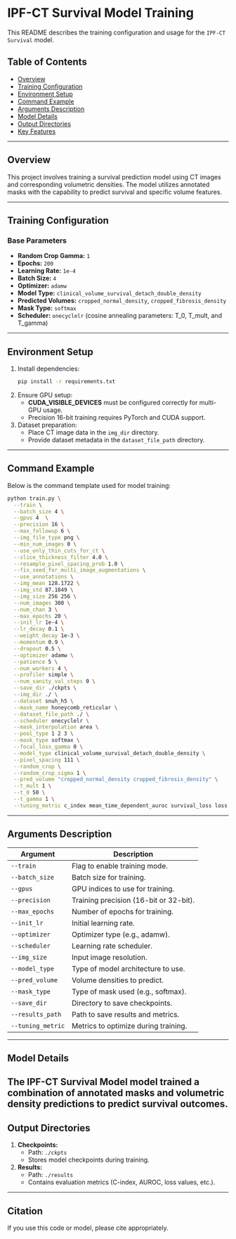 # IPF-CT Survival Model Training

This README describes the training configuration and usage for the `IPF-CT Survival` model.

## Table of Contents
- [Overview](#overview)
- [Training Configuration](#training-configuration)
- [Environment Setup](#environment-setup)
- [Command Example](#command-example)
- [Arguments Description](#arguments-description)
- [Model Details](#model-details)
- [Output Directories](#output-directories)
- [Key Features](#key-features)

---

## Overview
This project involves training a survival prediction model using CT images and corresponding volumetric densities. The model utilizes annotated masks with the capability to predict survival and specific volume features.


---

## Training Configuration
### Base Parameters
- **Random Crop Gamma:** `1`
- **Epochs:** `200`
- **Learning Rate:** `1e-4`
- **Batch Size:** `4`
- **Optimizer:** `adamw`
- **Model Type:** `clinical_volume_survival_detach_double_density`
- **Predicted Volumes:** `cropped_normal_density`, `cropped_fibrosis_density`
- **Mask Type:** `softmax`
- **Scheduler:** `onecyclelr` (cosine annealing parameters: T_0, T_mult, and T_gamma)

---

## Environment Setup
1. Install dependencies:
   ```bash
   pip install -r requirements.txt
   ```
2. Ensure GPU setup:
   - **CUDA_VISIBLE_DEVICES** must be configured correctly for multi-GPU usage.
   - Precision 16-bit training requires PyTorch and CUDA support.
3. Dataset preparation:
   - Place CT image data in the `img_dir` directory.
   - Provide dataset metadata in the `dataset_file_path` directory.

---

## Command Example
Below is the command template used for model training:

```bash
python train.py \
  --train \
  --batch_size 4 \
  --gpus 4  \
  --precision 16 \
  --max_followup 6 \
  --img_file_type png \
  --min_num_images 0 \
  --use_only_thin_cuts_for_ct \
  --slice_thickness_filter 4.0 \
  --resample_pixel_spacing_prob 1.0 \
  --fix_seed_for_multi_image_augmentations \
  --use_annotations \
  --img_mean 128.1722 \
  --img_std 87.1849 \
  --img_size 256 256 \
  --num_images 300 \
  --num_chan 3 \
  --max_epochs 20 \
  --init_lr 1e-4 \
  --lr_decay 0.1 \
  --weight_decay 1e-3 \
  --momentum 0.9 \
  --dropout 0.5 \
  --optimizer adamw \
  --patience 5 \
  --num_workers 4 \
  --profiler simple \
  --num_sanity_val_steps 0 \
  --save_dir ./ckpts \
  --img_dir ./ \
  --dataset snuh_h5 \
  --mask_name honeycomb_reticular \
  --dataset_file_path ./ \
  --scheduler onecyclelr \
  --mask_interpolation area \
  --pool_type 1 2 3 \
  --mask_type softmax \
  --focal_loss_gamma 0 \
  --model_type clinical_volume_survival_detach_double_density \
  --pixel_spacing 111 \
  --random_crop \
  --random_crop_sigma 1 \
  --pred_volume "cropped_normal_density cropped_fibrosis_density" \
  --t_mult 1 \
  --t_0 50 \
  --t_gamma 1 \
  --tuning_metric c_index mean_time_dependent_auroc survival_loss loss
```

---

## Arguments Description

| Argument                     | Description                                    |
|------------------------------|------------------------------------------------|
| `--train`                    | Flag to enable training mode.                  |
| `--batch_size`               | Batch size for training.                       |
| `--gpus`                     | GPU indices to use for training.               |
| `--precision`                | Training precision (16-bit or 32-bit).         |
| `--max_epochs`               | Number of epochs for training.                 |
| `--init_lr`                  | Initial learning rate.                         |
| `--optimizer`                | Optimizer type (e.g., adamw).                  |
| `--scheduler`                | Learning rate scheduler.                       |
| `--img_size`                 | Input image resolution.                        |
| `--model_type`               | Type of model architecture to use.             |
| `--pred_volume`              | Volume densities to predict.                   |
| `--mask_type`                | Type of mask used (e.g., softmax).             |
| `--save_dir`                 | Directory to save checkpoints.                 |
| `--results_path`             | Path to save results and metrics.              |
| `--tuning_metric`            | Metrics to optimize during training.           |

---

## Model Details
The **IPF-CT Survival Model** model trained a combination of annotated masks and volumetric density predictions to predict survival outcomes. 
---

## Output Directories
1. **Checkpoints:**
   - Path: `./ckpts`
   - Stores model checkpoints during training.
2. **Results:**
   - Path: `./results`
   - Contains evaluation metrics (C-index, AUROC, loss values, etc.).

---

## Citation
If you use this code or model, please cite appropriately.
